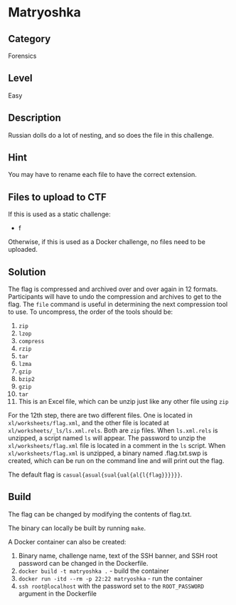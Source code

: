# Matryoshka

## Category

Forensics

## Level

Easy

## Description

Russian dolls do a lot of nesting, and so does the file in this challenge.

## Hint

You may have to rename each file to have the correct extension.

## Files to upload to CTF

If this is used as a static challenge:

* f

Otherwise, if this is used as a Docker challenge, no files need to be uploaded.

## Solution

The flag is compressed and archived over and over again in 12 formats. Participants will have to
undo the compression and archives to get to the flag. The `file` command is useful in determining
the next compression tool to use. To uncompress, the order of the tools should be:

1. `zip`
2. `lzop`
3. `compress`
4. `rzip`
5. `tar`
6. `lzma`
7. `gzip`
8. `bzip2`
9. `gzip`
10. `tar`
11. This is an Excel file, which can be unzip just like any other file using `zip`

For the 12th step, there are two different files. One is located in `xl/worksheets/flag.xml`, and
the other file is located at `xl/worksheets/_ls/ls.xml.rels`. Both are `zip` files. When
`ls.xml.rels` is unzipped, a script named `ls` will appear. The password to unzip the
`xl/worksheets/flag.xml` file is located in a comment in the `ls` script. When
`xl/worksheets/flag.xml` is unzipped, a binary named .flag.txt.swp is created, which can be run on
the command line and will print out the flag.

The default flag is `casual{asual{sual{ual{al{l{flag}}}}}}`.

## Build

The flag can be changed by modifying the contents of flag.txt.

The binary can locally be built by running `make`.

A Docker container can also be created:

1. Binary name, challenge name, text of the SSH banner, and SSH root password can be changed in the
Dockerfile.
2. `docker build -t matryoshka .` - build the container
3. `docker run -itd --rm -p 22:22 matryoshka` - run the container
4. `ssh root@localhost` with the password set to the `ROOT_PASSWORD` argument in the Dockerfile
